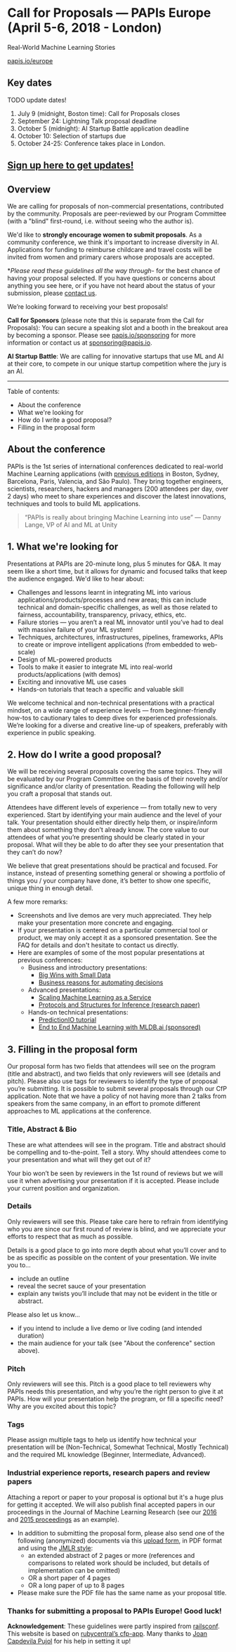 # Call for Proposals — PAPIs Europe (April 5-6, 2018 - London)

Real-World Machine Learning Stories

[papis.io/europe](http://www.papis.io/europe)

## Key dates

TODO update dates!

1. July 9 (midnight, Boston time): Call for Proposals closes
1. September 24: Lightning Talk proposal deadline
1. October 5 (midnight): AI Startup Battle application deadline
1. October 10: Selection of startups due
1. October 24-25: Conference takes place in London.

## [Sign up here to get updates!](http://www.papis.io/#updates)

## Overview

We are calling for proposals of non-commercial presentations, contributed by the community. Proposals are peer-reviewed by our Program Committee (with a "blind" first-round, i.e. without seeing who the author is).

We'd like to **strongly encourage women to submit proposals**. As a community conference, we think it's important to increase diversity in AI. Applications for funding to reimburse childcare and travel costs will be invited from women and primary carers whose proposals are accepted.

**Please read these guidelines all the way through*- for the best chance of having your proposal selected. If you have questions or concerns about anything you see here, or if you have not heard about the status of your submission, please [contact us](mailto:program-committee-europe-2018@papis.mailclark.ai).

We’re looking forward to receiving your best proposals!

**Call for Sponsors** (please note that this is separate from the Call for Proposals): You can secure a speaking slot and a booth in the breakout area by becoming a sponsor. Please see [papis.io/sponsoring](http://www.papis.io/sponsoring) for more information or contact us at [sponsoring@papis.io](mailto:sponsoring@papis.io).

**AI Startup Battle**: We are calling for innovative startups that use ML and AI at their core, to compete in our unique startup competition where the jury is an AI.

---------------------------------------

Table of contents:

- About the conference
- What we're looking for
- How do I write a good proposal?
- Filling in the proposal form

## About the conference

PAPIs is the 1st series of international conferences dedicated to real-world Machine Learning applications (with [previous editions](http://papis.io/past-events) in Boston, Sydney, Barcelona, Paris, Valencia, and São Paulo). They bring together engineers, scientists, researchers, hackers and managers (200 attendees per day, over 2 days) who meet to share experiences and discover the latest innovations, techniques and tools to build ML applications.

> “PAPIs is really about bringing Machine Learning into use” — Danny Lange, VP of AI and ML at Unity

## 1. What we're looking for

Presentations at PAPIs are 20-minute long, plus 5 minutes for Q&A. It may seem like a short time, but it allows for dynamic and focused talks that keep the audience engaged. We'd like to hear about:

- Challenges and lessons learnt in integrating ML into various applications/products/processes and new areas; this can include technical and domain-specific challenges, as well as those related to fairness, accountability, transparency, privacy, ethics, etc.
- Failure stories — you aren’t a real ML innovator until you’ve had to deal with massive failure of your ML system!
- Techniques, architectures, infrastructures, pipelines, frameworks, APIs to create or improve intelligent applications (from embedded to web-scale)
- Design of ML-powered products
- Tools to make it easier to integrate ML into real-world products/applications (with demos)
- Exciting and innovative ML use cases
- Hands-on tutorials that teach a specific and valuable skill

We welcome technical and non-technical presentations with a practical mindset, on a wide range of experience levels — from beginner-friendly how-tos to cautionary tales to deep dives for experienced professionals. We’re looking for a diverse and creative line-up of speakers, preferably with experience in public speaking.

## 2. How do I write a good proposal?

We will be receiving several proposals covering the same topics. They will be evaluated by our Program Committee on the basis of their novelty and/or significance and/or clarity of presentation. Reading the following will help you craft a proposal that stands out.

Attendees have different levels of experience — from totally new to very experienced. Start by identifying your main audience and the level of your talk. Your presentation should either directly help them, or inspire/inform them about something they don’t already know. The core value to our attendees of what you’re presenting should be clearly stated in your proposal. What will they be able to do after they see your presentation that they can’t do now?

We believe that great presentations should be practical and focused. For instance, instead of presenting something general or showing a portfolio of things you / your company have done, it’s better to show one specific, unique thing in enough detail.

A few more remarks:

- Screenshots and live demos are very much appreciated. They help make your presentation more concrete and engaging.
- If your presentation is centered on a particular commercial tool or product, we may only accept it as a sponsored presentation. See the FAQ for details and don't hesitate to contact us directly.
- Here are examples of some of the most popular presentations at previous conferences:
  - Business and introductory presentations:
    - [Big Wins with Small Data](http://lanyrd.com/2015/papis2015/sdpcdh/)
    - [Business reasons for automating decisions](https://www.youtube.com/watch?v=fKQJAu6k7pQ)
  - Advanced presentations:
    - [Scaling Machine Learning as a Service](http://proceedings.mlr.press/v67/li17a/li17a.pdf)
    - [Protocols and Structures for Inference (research paper)](http://jmlr.org/proceedings/papers/v50/montgomery15.pdf)
  - Hands-on technical presentations:
    - [PredictionIO tutorial](https://www.youtube.com/watch?v=zeGnILRIdUk&list=PLex5Agivp-gh3tYo9yCY9Dgcj3nXYol1k&index=13)
    - [End to End Machine Learning with MLDB.ai (sponsored)](https://twitter.com/mldbai/status/786230824727445504)

## 3. Filling in the proposal form

Our proposal form has two fields that attendees will see on the program (title and abstract), and two fields that only reviewers will see (details and pitch). Please also use tags for reviewers to identify the type of proposal you’re submitting. It is possible to submit several proposals through our CfP application. Note that we have a policy of not having more than 2 talks from speakers from the same company, in an effort to promote different approaches to ML applications at the conference.

### Title, Abstract & Bio

These are what attendees will see in the program. Title and abstract should be compelling and to-the-point. Tell a story. Why should attendees come to your presentation and what will they get out of it?

Your bio won’t be seen by reviewers in the 1st round of reviews but we will use it when advertising your presentation if it is accepted. Please include your current position and organization.

### Details

Only reviewers will see this. Please take care here to refrain from identifying who you are since our first round of review is blind, and we appreciate your efforts to respect that as much as possible.

Details is a good place to go into more depth about what you’ll cover and to be as specific as possible on the content of your presentation. We invite you to...

- include an outline
- reveal the secret sauce of your presentation
- explain any twists you’ll include that may not be evident in the title or abstract.

Please also let us know...

- if you intend to include a live demo or live coding (and intended duration)
- the main audience for your talk (see "About the conference" section above).

### Pitch

Only reviewers will see this. Pitch is a good place to tell reviewers why PAPIs needs this presentation, and why you’re the right person to give it at PAPIs. How will your presentation help the program, or fill a specific need? Why are you excited about this topic?

### Tags

Please assign multiple tags to help us identify how technical your presentation will be (Non-Technical, Somewhat Technical, Mostly Technical) and the required ML knowledge (Beginner, Intermediate, Advanced).

### Industrial experience reports, research papers and review papers

Attaching a report or paper to your proposal is optional but it's a huge plus for getting it accepted. We will also publish final accepted papers in our proceedings in the Journal of Machine Learning Research (see our [2016](http://proceedings.mlr.press/v67/) and [2015 proceedings](http://proceedings.mlr.press/v50/) as an example).

- In addition to submitting the proposal form, please also send one of the following (anonymized) documents via this [upload form](https://papisdotio.wufoo.com/forms/xst26ab1dgwqty/), in PDF format and using the [JMLR style](http://www.jmlr.org/format/format.html):
  - an extended abstract of 2 pages or more (references and comparisons to related work should be included, but details of implementation can be omitted)
  - OR a short paper of 4 pages
  - OR a long paper of up to 8 pages
- Please make sure the PDF file has the same name as your proposal title.

### Thanks for submitting a proposal to PAPIs Europe! Good luck!

**Acknowledgement**: These guidelines were partly inspired from [railsconf](http://railsconf.com/). This website is based on [rubycentral’s cfp-app](https://github.com/rubycentral/cfp-app). Many thanks to [Joan Capdevila Pujol](http://personals.ac.upc.edu/jc/) for his help in setting it up!
